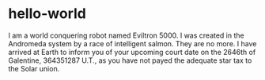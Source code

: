 # hello-world

I am a world conquering robot named Eviltron 5000.
I was created in the Andromeda system by a race of intelligent salmon.
They are no more.
I have arrived at Earth to inform you of your upcoming court date on the 2646th of Galentine, 364351287 U.T., as you have not payed the adequate star tax to the Solar union.
